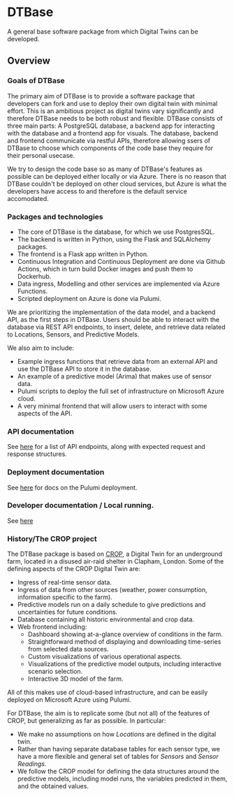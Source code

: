 # DTBase
A general base software package from which Digital Twins can be developed.

## Overview

### Goals of DTBase

The primary aim of DTBase is to provide a software package that developers can fork and use to deploy their own digital twin with minimal effort. This is an ambitious project as digital twins vary significantly and therefore DTBase needs to be both robust and flexible.
DTBase consists of three main parts: A PostgreSQL database, a backend app for interacting with the database and a frontend app for visuals. The database, backend and frontend communicate via restful APIs, therefore allowing ssers of DTBase to choose which components of the code base they require for their personal usecase.

We try to design the code base so as many of DTBase's features as possible can be deployed either locally or via Azure. There is no reason that DTBase couldn't be deployed on other cloud services, but Azure is what the developers have access to and therefore is the default service accomodated.

### Packages and technologies

* The core of DTBase is the database, for which we use PostgresSQL.
* The backend is written in Python, using the Flask and SQLAlchemy packages.
* The frontend is a Flask app written in Python.
* Continuous Integration and Continuous Deployment are done via Github Actions, which in turn build Docker images and push them to Dockerhub.
* Data ingress, Modelling and other services are implemented via Azure Functions.
* Scripted deployment on Azure is done via Pulumi.

We are prioritizing the implementation of the data model, and a backend API, as the first steps in DTBase.  Users should be able to interact with the database via REST API endpoints, to insert, delete, and retrieve data related to Locations, Sensors, and Predictive Models.

We also aim to include:
* Example ingress functions that retrieve data from an external API and use the DTBase API to store it in the database.
* An example of a predictive model (Arima) that makes use of sensor data.
* Pulumi scripts to deploy the full set of infrastructure on Microsoft Azure cloud.
* A very minimal frontend that will allow users to interact with some aspects of the API.

### API documentation

See [here](dtbase/backend/README.md) for a list of API endpoints, along with expected request and response structures.

### Deployment documentation

See [here](infrastructure/README.md) for docs on the Pulumi deployment.

### Developer documentation / Local running.

See [here](DeveloperDocs.md)

### History/The CROP project

The DTBase package is based on [CROP](https://github.com/alan-turing-institute/CROP), a Digital Twin for an underground farm, located in a disused air-raid shelter in Clapham, London. Some of the defining aspects of the CROP Digital Twin are:
* Ingress of real-time sensor data.
* Ingress of data from other sources (weather, power consumption, information specific to the farm).
* Predictive models run on a daily schedule to give predictions and uncertainties for future conditions.
* Database containing all historic environmental and crop data.
* Web frontend including:
  - Dashboard showing at-a-glance overview of conditions in the farm.
  - Straightforward method of displaying and downloading time-series from selected data sources.
  - Custom visualizations of various operational aspects.
  - Visualizations of the predictive model outputs, including interactive scenario selection.
  - Interactive 3D model of the farm.

All of this makes use of cloud-based infrastructure, and can be easily deployed on Microsoft Azure using Pulumi.

For DTBase, the aim is to replicate some (but not all) of the features of CROP, but generalizing as far as possible.  In particular:
* We make no assumptions on how *Locations* are defined in the digital twin.
* Rather than having separate database tables for each sensor type, we have a more flexible and general set of tables for *Sensors* and *Sensor Readings*.
* We follow the CROP model for defining the data structures around the predictive models, including model runs, the variables predicted in them, and the obtained values.
